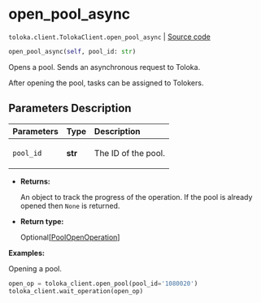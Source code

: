 # open_pool_async
`toloka.client.TolokaClient.open_pool_async` | [Source code](https://github.com/Toloka/toloka-kit/blob/v1.2.2/src/client/__init__.py#L1805)

```python
open_pool_async(self, pool_id: str)
```

Opens a pool. Sends an asynchronous request to Toloka.


After opening the pool, tasks can be assigned to Tolokers.

## Parameters Description

| Parameters | Type | Description |
| :----------| :----| :-----------|
`pool_id`|**str**|<p>The ID of the pool.</p>

* **Returns:**

  An object to track the progress of the operation. If the pool is already opened then `None` is returned.

* **Return type:**

  Optional\[[PoolOpenOperation](toloka.client.operations.PoolOpenOperation.md)\]

**Examples:**

Opening a pool.

```python
open_op = toloka_client.open_pool(pool_id='1080020')
toloka_client.wait_operation(open_op)
```
